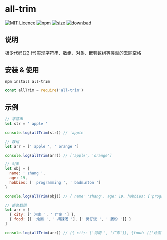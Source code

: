 # all-trim

[![MIT Licence](https://badges.frapsoft.com/os/mit/mit.svg)](https://opensource.org/licenses/mit-license.php)
[![npm](https://img.shields.io/npm/v/all-trim.svg)](https://www.npmjs.com/package/all-trim)
[![size](https://img.shields.io/bundlephobia/minzip/all-trim.svg)](https://www.npmjs.com/package/all-trim)
[![download](https://img.shields.io/npm/dw/all-trim.svg)](https://npmcharts.com/compare/all-trim?minimal=true)

## 说明

极少代码(22 行)实现字符串、数组、对象、嵌套数组等类型的去除空格

## 安装 & 使用

```bash
npm install all-trim
```

```js
const allTrim = require('all-trim')
```

## 示例

```js
// 字符串
let str = ' apple '

console.log(allTrim(str)) // 'apple'
```

```js
// 数组
let arr = [' apple ', ' orange ']

console.log(allTrim(arr)) // ['apple', 'orange']
```

```js
// 对象
let obj = {
  name: ' zhang ',
  age: 19,
  hobbies: [' programming ', ' badminton ']
}

console.log(allTrim(obj)) // { name: 'zhang', age: 19, hobbies: ['programming', 'badminton'] }
```

```js
// 嵌套数组
let arr = [
  { city: [' 河南 ', ' 广东 '] },
  { food: [[' 烩面 ', ' 胡辣汤 '], [' 煲仔饭 ', ' 肠粉 ']] }
]

console.log(allTrim(arr)) // [{ city: ['河南 ', '广东']}, {food: [['烩面', '胡辣汤'], ['煲仔饭', '肠粉']]}]
```
